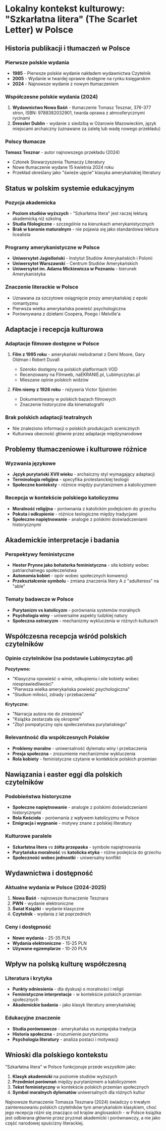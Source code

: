 # Lokalny kontekst kulturowy: "Szkarłatna litera" (The Scarlet Letter) w Polsce

## Historia publikacji i tłumaczeń w Polsce

### Pierwsze polskie wydania
- **1985** - Pierwsze polskie wydanie nakładem wydawnictwa Czytelnik
- **2005** - Wydanie w twardej oprawie dostępne na rynku księgarskim
- **2024** - Najnowsze wydanie z nowym tłumaczeniem

### Współczesne polskie wydania (2024)
1. **Wydawnictwo Nowa Baśń** - tłumaczenie Tomasz Tesznar, 376-377 stron, ISBN: 9788382032901, twarda oprawa z atmosferycznymi rycinami
2. **Dressler Dublin** - wydanie z siedzibą w Ożarowie Mazowieckim, język miejscami archaiczny (uznawane za zaletę lub wadę nowego przekładu)

### Polscy tłumacze
**Tomasz Tesznar** - autor najnowszego przekładu (2024)
- Członek Stowarzyszenia Tłumaczy Literatury
- Nowe tłumaczenie wydane 15 kwietnia 2024 roku
- Przekład określany jako "świeże ujęcie" klasyka amerykańskiej literatury

## Status w polskim systemie edukacyjnym

### Pozycja akademicka
- **Poziom studiów wyższych** - "Szkarłatna litera" jest raczej lekturą akademicką niż szkolną
- **Studia filologiczne** - szczególnie na kierunkach amerykanistycznych
- **Brak w kanonie maturalnym** - nie pojawia się jako standardowa lektura licealista

### Programy amerykanistyczne w Polsce
- **Uniwersytet Jagielloński** - Instytut Studiów Amerykańskich i Polonii
- **Uniwersytet Warszawski** - Centrum Studiów Amerykańskich  
- **Uniwersytet im. Adama Mickiewicza w Poznaniu** - kierunek Amerykanistyka

### Znaczenie literackie w Polsce
- Uznawana za szczytowe osiągnięcie prozy amerykańskiej z epoki romantyzmu
- Pierwsza wielka amerykańska powieść psychologiczna
- Porównywana z dziełami Coopera, Poego i Melville'a

## Adaptacje i recepcja kulturowa

### Adaptacje filmowe dostępne w Polsce
1. **Film z 1995 roku** - amerykański melodramat z Demi Moore, Gary Oldman i Robert Duvall
   - Szeroko dostępny na polskich platformach VOD
   - Recenzowany na Filmweb, naEKRANIE.pl, Lubimyczytac.pl
   - Mieszane opinie polskich widzów

2. **Film niemy z 1926 roku** - reżyseria Victor Sjöström
   - Dokumentowany w polskich bazach filmowych
   - Znaczenie historyczne dla kinematografii

### Brak polskich adaptacji teatralnych
- Nie znaleziono informacji o polskich produkcjach scenicznych
- Kulturowa obecność głównie przez adaptacje międzynarodowe

## Problemy tłumaczeniowe i kulturowe różnice

### Wyzwania językowe
- **Język purytański XVII wieku** - archaiczny styl wymagający adaptacji
- **Terminologia religijna** - specyfika protestanckiej teologii
- **Społeczne konteksty** - różnice między purytanizmem a katolicyzmem

### Recepcja w kontekście polskiego katolicyzmu
- **Moralność religijna** - porównania z katolickim podejściem do grzechu
- **Pokuta i odkupienie** - różnice teologiczne między tradycjami
- **Społeczne napiętnowanie** - analogie z polskimi doświadczeniami historycznymi

## Akademickie interpretacje i badania

### Perspektywy feministyczne
- **Hester Prynne jako bohaterka feministyczna** - siła kobiety wobec patriarchalnego społeczeństwa
- **Autonomia kobiet** - opór wobec społecznych konwencji
- **Przekształcenie symbolu** - zmiana znaczenia litery A z "adulteress" na "able"

### Tematy badawcze w Polsce
- **Purytanizm vs katolicyzm** - porównania systemów moralnych
- **Psychologia winy** - uniwersalne aspekty ludzkiej natury
- **Społeczna ostracyzm** - mechanizmy wykluczenia w różnych kulturach

## Współczesna recepcja wśród polskich czytelników

### Opinie czytelników (na podstawie Lubimyczytac.pl)
**Pozytywne:**
- "Klasyczna opowieść o winie, odkupieniu i sile kobiety wobec niesprawiedliwości"
- "Pierwsza wielka amerykańska powieść psychologiczna"
- "Studium miłości, zdrady i przebaczenia"

**Krytyczne:**
- "Narracja autora nie do zniesienia"
- "Książka zestarzała się okropnie" 
- "Zbyt pompatyczny opis społeczeństwa purytańskiego"

### Relevantność dla współczesnych Polaków
- **Problemy moralne** - uniwersalność dylematu winy i przebaczenia
- **Presja społeczna** - zrozumienie mechanizmów wykluczenia
- **Rola kobiety** - feministyczne czytanie w kontekście polskich przemian

## Nawiązania i easter eggi dla polskich czytelników

### Podobieństwa historyczne
- **Społeczne napiętnowanie** - analogie z polskimi doświadczeniami historycznymi
- **Rola Kościoła** - porównania z wpływem katolicyzmu w Polsce
- **Emigracja i wygnanie** - motywy znane z polskiej literatury

### Kulturowe paralele
- **Szkarłatna litera** vs **żółta przepaska** - symbole napiętnowania
- **Purytańska moralność** vs **katolicka etyka** - różne podejścia do grzechu
- **Społeczność wobec jednostki** - uniwersalny konflikt

## Wydawnictwa i dostępność

### Aktualne wydania w Polsce (2024-2025)
1. **Nowa Baśń** - najnowsze tłumaczenie Tesznara
2. **PWN** - wydanie elektroniczne
3. **Świat Książki** - wydanie klasyczne
4. **Czytelnik** - wydania z lat poprzednich

### Ceny i dostępność
- **Nowe wydania** - 25-35 PLN
- **Wydania elektroniczne** - 15-25 PLN
- **Używane egzemplarze** - 10-20 PLN

## Wpływ na polską kulturę współczesną

### Literatura i krytyka
- **Punkty odniesienia** - dla dyskusji o moralności i religii
- **Feministyczne interpretacje** - w kontekście polskich przemian społecznych
- **Akademickie badania** - jako klasyk literatury amerykańskiej

### Edukacyjne znaczenie
- **Studia porównawcze** - amerykańska vs europejska tradycja
- **Historia społeczna** - zrozumienie purytanizmu
- **Psychologia literatury** - analiza postaci i motywacji

## Wnioski dla polskiego kontekstu

"Szkarłatna litera" w Polsce funkcjonuje przede wszystkim jako:
1. **Klasyk akademicki** na poziomie studiów wyższych
2. **Przedmiot porównań** między purytanizmem a katolicyzmem  
3. **Tekst feministyczny** w kontekście polskich przemian społecznych
4. **Symbol moralnych dylematów** uniwersalnych dla różnych kultur

Najnowsze tłumaczenie Tomasza Tesznara (2024) świadczy o trwałym zainteresowaniu polskich czytelników tym amerykańskim klasykiem, choć jego recepcja różni się znacząco od krajów anglosaskich - w Polsce książka jest odbierana głównie przez pryzmat akademicki i porównawczy, a nie jako część narodowej spuścizny literackiej.